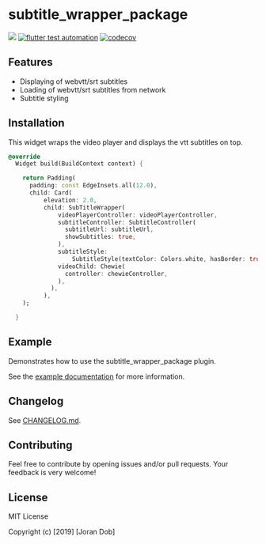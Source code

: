 # subtitle_wrapper_package

[![](https://img.shields.io/badge/pub-v1.0.2-brightgreen.svg)](https://pub.dev/packages/subtitle_wrapper_package)
[![flutter test automation](https://github.com/Joran-Dob/flutter_subtitle_wrapper/workflows/flutter%20test%20automation/badge.svg)](https://github.com/Joran-Dob/flutter_subtitle_wrapper/actions)
[![codecov](https://codecov.io/gh/Joran-Dob/flutter_subtitle_wrapper/branch/master/graph/badge.svg)](https://codecov.io/gh/Joran-Dob/flutter_subtitle_wrapper)

## Features

* Displaying of webvtt/srt subtitles 
* Loading of webvtt/srt subtitles from network
* Subtitle styling 

## Installation

This widget wraps the video player and displays the vtt subtitles on top. 

``` dart
@override
  Widget build(BuildContext context) {

    return Padding(
      padding: const EdgeInsets.all(12.0),
      child: Card(
          elevation: 2.0,
          child: SubTitleWrapper(
              videoPlayerController: videoPlayerController,
              subtitleController: SubtitleController(
                subtitleUrl: subtitleUrl,
                showSubtitles: true,
              ),
              subtitleStyle:
                  SubtitleStyle(textColor: Colors.white, hasBorder: true),
              videoChild: Chewie(
                controller: chewieController,
              ),
            ),
          ),
    );

  }

```

## Example

Demonstrates how to use the subtitle_wrapper_package plugin.

See the [example documentation](example/README.md) for more information.

## Changelog

See [CHANGELOG.md](CHANGELOG.md).

## Contributing

Feel free to contribute by opening issues and/or pull requests. Your feedback is very welcome!

## License

MIT License

Copyright (c) [2019] [Joran Dob]
